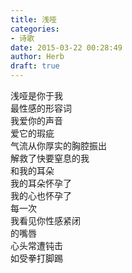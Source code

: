 ```yaml
---  
title: 浅哑  
categories:  
- 诗歌  
date: 2015-03-22 00:28:49  
author: Herb  
draft: true
---  
```

浅哑是你于我  
最性感的形容词  
我爱你的声音  
爱它的瑕疵  
气流从你厚实的胸腔振出  
解救了快要窒息的我  
和我的耳朵  
我的耳朵怀孕了  
我的心也怀孕了  
每一次  
我看见你性感紧闭  
的嘴唇  
心头常遭钝击  
如受拳打脚踢